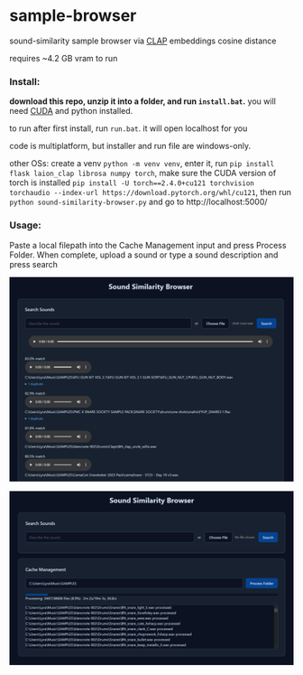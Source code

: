 # sample-browser
sound-similarity sample browser via [CLAP](https://github.com/LAION-AI/CLAP) embeddings cosine distance

 requires ~4.2 GB vram to run

### Install:

**download this repo, unzip it into a folder, and run `install.bat`.** you will need [CUDA](https://developer.nvidia.com/cuda-downloads?target_os=Windows&target_arch=x86_64) and python installed.

to run after first install, run `run.bat`. it will open localhost for you

code is multiplatform, but installer and run file are windows-only.

other OSs: create a venv `python -m venv venv`, enter it, run `pip install flask laion_clap librosa numpy torch`, make sure the CUDA version of torch is installed `pip install -U torch==2.4.0+cu121 torchvision torchaudio --index-url https://download.pytorch.org/whl/cu121`, then run `python sound-similarity-browser.py` and go to http://localhost:5000/

### Usage:

Paste a local filepath into the Cache Management input and press Process Folder. When complete, upload a sound or type a sound description and press search

![screenshot of sample browser showing a list of matching samples](demos/inference.png)

![screenshot of sample browser showing a progress bar caching audio latents](demos/caching.png)
